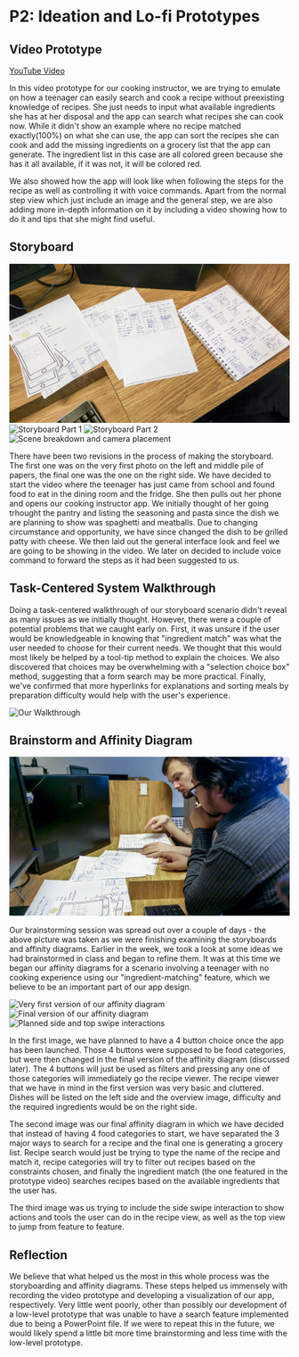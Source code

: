 # P2: Ideation and Lo-fi Prototypes

## Video Prototype

[](https://www.youtube.com/watch?v=-1ZVF8dQbns)

[YouTube Video](https://www.youtube.com/watch?v=-1ZVF8dQbns)

In this video prototype for our cooking instructor, we are trying to emulate on how a teenager can easily search and cook a recipe without preexisting knowledge of recipes. She just needs to input what available ingredients she has at her disposal and the app can search what recipes she can cook now. While it didn't show an example where no recipe matched exactly(100%) on what she can use, the app can sort the recipes she can cook and add the missing ingredients on a grocery list that the app can generate. The ingredient list in this case are all colored green because she has it all available, if it was not, it will be colored red.

We also showed how the app will look like when following the steps for the recipe as well as controlling it with voice commands. Apart from the normal step view which just include an image and the general step, we are also adding more in-depth information on it by including a video showing how to do it and tips that she might find useful. 

## Storyboard

![](P2_2of5.jpg "Development of storyboard left -> right")
![](P2_3of5.jpg "Storyboard Part 1")
![](P2_4of5.jpg "Storyboard Part 2")
![](P2_5of5.jpg "Scene breakdown and camera placement")

There have been two revisions in the process of making the storyboard. The first one was on the very first photo on the left and middle pile of papers, the final one was the one on the right side. We have decided to start the video where the teenager has just came from school and found food to eat in the dining room and the fridge. She then pulls out her phone and opens our cooking instructor app. We initially thought of her going trhought the pantry and listing the seasoning and pasta since the dish we are planning to show was spaghetti and meatballs. Due to changing circumstance and opportunity, we have since changed the dish to be grilled patty with cheese. We then laid out the general interface look and feel we are going to be showing in the video. We later on decided to include voice command to forward the steps as it had been suggested to us.

## Task-Centered System Walkthrough

Doing a task-centered walkthrough of our storyboard scenario didn't reveal as many issues as we initially thought. However, there were a couple of potential problems that we caught early on. First, it was unsure if the user would be knowledgeable in knowing that "ingredient match" was what the user needed to choose for their current needs. We thought that this would most likely be helped by a tool-tip method to explain the choices. We also discovered that choices may be overwhelming with a "selection choice box" method, suggesting that a form search may be more practical. Finally, we've confirmed that more hyperlinks for explanations and sorting meals by preparation difficulty would help with the user's experience.

![](TaskCenteredWalkthroughImage.png "Our Walkthrough")

## Brainstorm and Affinity Diagram

![](P2_1of5.jpg "Brainstorming Pic")

Our brainstorming session was spread out over a couple of days - the above picture was taken as we were finishing examining the storyboards and affinity diagrams. Earlier in the week, we took a look at some ideas we had brainstormed in class and began to refine them. It was at this time we began our affinity diagrams for a scenario involving a teenager with no cooking experience using our "ingredient-matching" feature, which we believe to be an important part of our app design.

![](afdiag1of3.jpg "Very first version of our affinity diagram")
![](afdiag3of3.jpg "Final version of our affinity diagram")
![](afdiag2of3.jpg "Planned side and top swipe interactions")


In the first image, we have planned to have a 4 button choice once the app has been launched. Those 4 buttons were supposed to be food categories, but were then changed in the final version of the affinity diagram (discussed later). The 4 buttons will just be used as filters and pressing any one of those categories will immediately go the recipe viewer. The recipe viewer that we have in mind in the first version was very basic and cluttered. Dishes will be listed on the left side and the overview image, difficulty and the required ingredients would be on the right side. 

The second image was our final affinity diagram in which we have decided that instead of having 4 food categories to start, we have separated the 3 major ways to search for a recipe and the final one is generating a grocery list. Recipe search would just be trying to type the name of the recipe and match it, recipe categories will try to filter out recipes based on the constraints chosen, and finally the ingredient match (the one featured in the prototype video) searches recipes based on the available ingredients that the user has.

The third image was us trying to include the side swipe interaction to show actions and tools the user can do in the recipe view, as well as the top view to jump from feature to feature.

## Reflection

We believe that what helped us the most in this whole process was the storyboarding and affinity diagrams. These steps helped us immensely with recording the video prototype and developing a visualization of our app, respectively. Very little went poorly, other than possibly our development of a low-level prototype that was unable to have a search feature implemented due to being a PowerPoint file. If we were to repeat this in the future, we would likely spend a little bit more time brainstorming and less time with the low-level prototype.
